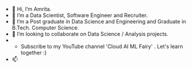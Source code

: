 - 👋 Hi, I’m Amrita.
- 👀 I’m a Data Scientist, Software Engineer and Recruiter.
- 🌱 I’m a Post graduate in Data Science and Engineering and Graduate in B.Tech. Computer Science.
- 💞️ I’m looking to collaborate on Data Science / Analysis projects. 
-  *  Subscribe to my YouTube channel     'Cloud AI ML Fairy'     . Let's learn together :)
- 📫
<!---
Amrita-Ka/Amrita-Ka is a ✨ special ✨ repository because its `README.md` (this file) appears on your GitHub profile.
You can click the Preview link to take a look at your changes.
--->
